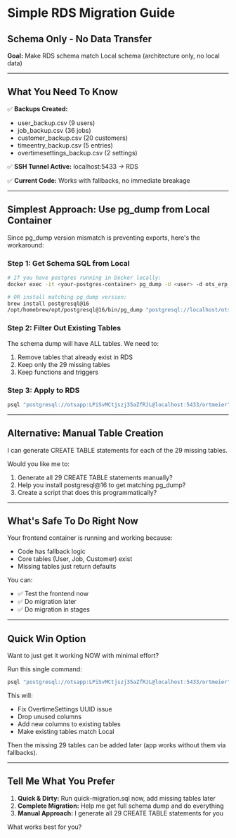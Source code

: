 # Simple RDS Migration Guide
## Schema Only - No Data Transfer

**Goal:** Make RDS schema match Local schema (architecture only, no local data)

---

## What You Need To Know

✅ **Backups Created:**
- user_backup.csv (9 users)
- job_backup.csv (36 jobs)
- customer_backup.csv (20 customers)
- timeentry_backup.csv (5 entries)
- overtimesettings_backup.csv (2 settings)

✅ **SSH Tunnel Active:** localhost:5433 → RDS

✅ **Current Code:** Works with fallbacks, no immediate breakage

---

## Simplest Approach: Use pg_dump from Local Container

Since pg_dump version mismatch is preventing exports, here's the workaround:

### Step 1: Get Schema SQL from Local

```bash
# If you have postgres running in Docker locally:
docker exec -it <your-postgres-container> pg_dump -U <user> -d ots_erp_local --schema-only --no-owner --no-privileges > /tmp/local_schema.sql

# OR install matching pg_dump version:
brew install postgresql@16
/opt/homebrew/opt/postgresql@16/bin/pg_dump "postgresql://localhost/ots_erp_local" --schema-only --no-owner --no-privileges -f local_schema.sql
```

### Step 2: Filter Out Existing Tables

The schema dump will have ALL tables. We need to:
1. Remove tables that already exist in RDS
2. Keep only the 29 missing tables
3. Keep functions and triggers

### Step 3: Apply to RDS

```bash
psql "postgresql://otsapp:LPiSvMCtjszj35aZfRJL@localhost:5433/ortmeier" -f filtered_schema.sql
```

---

## Alternative: Manual Table Creation

I can generate CREATE TABLE statements for each of the 29 missing tables.

Would you like me to:
1. Generate all 29 CREATE TABLE statements manually?
2. Help you install postgresql@16 to get matching pg_dump?
3. Create a script that does this programmatically?

---

## What's Safe To Do Right Now

Your frontend container is running and working because:
- Code has fallback logic
- Core tables (User, Job, Customer) exist
- Missing tables just return defaults

You can:
- ✅ Test the frontend now
- ✅ Do migration later
- ✅ Do migration in stages

---

## Quick Win Option

Want to just get it working NOW with minimal effort?

Run this single command:

```bash
psql "postgresql://otsapp:LPiSvMCtjszj35aZfRJL@localhost:5433/ortmeier" -f quick-migration.sql
```

This will:
- Fix OvertimeSettings UUID issue
- Drop unused columns
- Add new columns to existing tables
- Make existing tables match Local

Then the missing 29 tables can be added later (app works without them via fallbacks).

---

## Tell Me What You Prefer

1. **Quick & Dirty:** Run quick-migration.sql now, add missing tables later
2. **Complete Migration:** Help me get full schema dump and do everything
3. **Manual Approach:** I generate all 29 CREATE TABLE statements for you

What works best for you?
